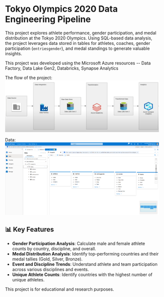 # Tokyo Olympics 2020 Data Engineering Pipeline

This project explores athlete performance, gender participation, and medal distribution at the Tokyo 2020 Olympics. Using SQL-based data analysis, the project leverages data stored in tables for athletes, coaches, gender participation (`entriesgender`), and medal standings to generate valuable insights.

This project was developed using the Microsoft Azure resources -- Data Factory, Data Lake Gen2, Databricks, Synapse Analytics

The flow of the project:
![Data Flow](images/data%20flow.png)

Data:
![Synapse Analytics](images/synapse%20analytics.png)


## 📊 Key Features
- **Gender Participation Analysis**: Calculate male and female athlete counts by country, discipline, and overall.
- **Medal Distribution Analysis**: Identify top-performing countries and their medal tallies (Gold, Silver, Bronze).
- **Event and Discipline Trends**: Understand athlete and team participation across various disciplines and events.
- **Unique Athlete Counts**: Identify countries with the highest number of unique athletes.

This project is for educational and research purposes.
